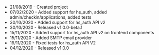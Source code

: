 * 21/08/2019 - Created project
* 07/02/2020 - Added support for hs_auth, added admin/checkin/applications, added tests
* 30/10/2020 - Added support for hs_auth API v2
* 30/10/2020 - Released v1.0.0-beta.1
* 15/11/2020 - Added support for hs_auth API v2 on frontend components
* 15/11/2020 - Added SMTP email provider
* 19/11/2020 - Fixed tests for hs_auth API V2
* 04/12/2020 - Released v1.0.0